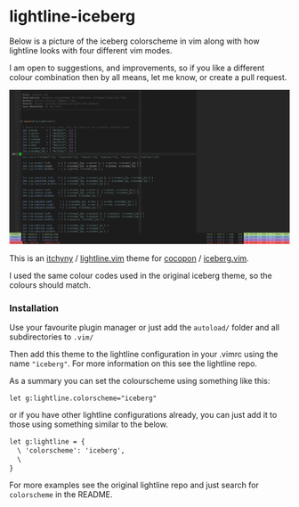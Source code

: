 # lightline-iceberg

Below is a picture of the iceberg colorscheme in vim along with how lightline
looks with four different vim modes.

I am open to suggestions, and improvements, so if you like a different colour
combination then by all means, let me know, or create a pull request.

![iceberg](./iceberg.png)

This is an [itchyny](https://github.com/itchyny) / [lightline.vim](https://github.com/itchyny/lightline.vim)
theme for [cocopon](https://github.com/cocopon) / [iceberg.vim](https://github.com/cocopon/iceberg.vim).

I used the same colour codes used in the original iceberg theme, so the colours
should match.

### Installation

Use your favourite plugin manager or just add the `autoload/` folder and all
subdirectories to `.vim/`

Then add this theme to the lightline configuration in your .vimrc using the name
`"iceberg"`. For more information on this see the lightline repo.

As a summary you can set the colourscheme using something like this:

```viml
let g:lightline.colorscheme="iceberg"
```

or if you have other lightline configurations already, you can just add it to
those using something similar to the below.

```viml
let g:lightline = {
  \ 'colorscheme': 'iceberg',
  \
}
```

For more examples see the original lightline repo and just search for
`colorscheme` in the README.
